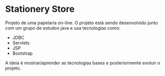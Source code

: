 # Stationery Store
Projeto de uma papelaria on-line. O projeto está sendo desenvolvido junto com um grupo de estudos java e usa tecnologias como:
* JDBC
* Servlets
* JSP
* Bootstrap

A ideia é mostrar/aprender as tecnologias bases e posteriormente evoluir o projeto.
